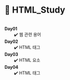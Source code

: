 # 📝 HTML_Study
<br>
<b>Day01</b>  <br>
&nbsp;&nbsp;&nbsp;&nbsp;&nbsp;&nbsp;&nbsp;&nbsp;✔️ 웹 관련 용어<br>
<b>Day02</b>  <br>
&nbsp;&nbsp;&nbsp;&nbsp;&nbsp;&nbsp;&nbsp;&nbsp;✔️ HTML 태그 <br>
<b>Day03</b>  <br>
&nbsp;&nbsp;&nbsp;&nbsp;&nbsp;&nbsp;&nbsp;&nbsp;✔️ HTML 요소 <br>
<b>Day04</b>  <br>
&nbsp;&nbsp;&nbsp;&nbsp;&nbsp;&nbsp;&nbsp;&nbsp;✔️ HTML 태그 <br>
